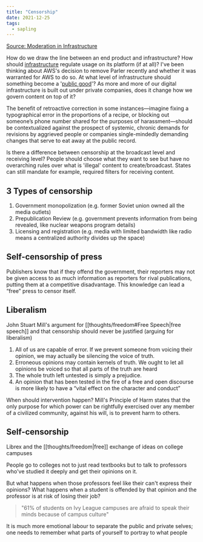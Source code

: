 ```yaml
---
title: "Censorship"
date: 2021-12-25
tags:
  - sapling
---
```


[Source: Moderation in Infrastructure](https://stratechery.com/2021/moderation-in-infrastructure/)

How do we draw the line between an end product and infrastructure? How should [infrastructure](thoughts/infrastructure.md) regulate usage on its platform (if at all)? I've been thinking about AWS's decision to remove Parler recently and whether it was warranted for AWS to do so. At what level of infrastructure should something become a '[public good](thoughts/public%20goods.md)'? As more and more of our digital infrastructure is built out under private companies, does it change how we govern content on top of it?

The benefit of retroactive correction in some instances—imagine fixing a typographical error in the proportions of a recipe, or blocking out someone’s phone number shared for the purposes of harassment—should be contextualized against the prospect of systemic, chronic demands for revisions by aggrieved people or companies single-mindedly demanding changes that serve to eat away at the public record.

Is there a difference between censorship at the broadcast level and receiving level? People should choose what they want to see but have no overarching rules over what is 'illegal' content to create/broadcast. States can still mandate for example, required filters for receiving content.

## 3 Types of censorship

1. Government monopolization (e.g. former Soviet union owned all the media outlets)
2. Prepublication Review (e.g. government prevents information from being revealed, like nuclear weapons program details)
3. Licensing and registration (e.g. media with limited bandwidth like radio means a centralized authority divides up the space)

## Self-censorship of press

Publishers know that if they offend the government, their reporters may not be given access to as much information as reporters for rival publications, putting them at a competitive disadvantage. This knowledge can lead a “free” press to censor itself.

## Liberalism

John Stuart Mill's argument for [[thoughts/freedom#Free Speech|free speech]] and that censorship should never be justified (arguing for liberalism)

1. All of us are capable of error. If we prevent someone from voicing their opinion, we may actually be silencing the voice of truth.
2. Erroneous opinions may contain kernels of truth. We ought to let all opinions be voiced so that all parts of the truth are heard
3. The whole truth left untested is simply a prejudice.
4. An opinion that has been tested in the fire of a free and open discourse is more likely to have a “vital effect on the character and conduct”

When should intervention happen? Mill's Principle of Harm states that the only purpose for which power can be rightfully exercised over any member of a civilized community, against his will, is to prevent harm to others.

## Self-censorship

Librex and the [[thoughts/freedom|free]] exchange of ideas on college campuses

People go to colleges not to just read textbooks but to talk to professors who've studied it deeply and get their opinions on it.

But what happens when those professors feel like their can't express their opinions? What happens when a student is offended by that opinion and the professor is at risk of losing their job?

> "61% of students on Ivy League campuses are afraid to speak their minds because of campus culture"

It is much more emotional labour to separate the public and private selves; one needs to remember what parts of yourself to portray to what people
